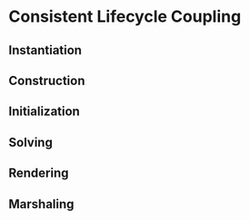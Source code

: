 # Consistent Lifecycle Coupling

## Instantiation

## Construction

## Initialization

## Solving

## Rendering

## Marshaling
